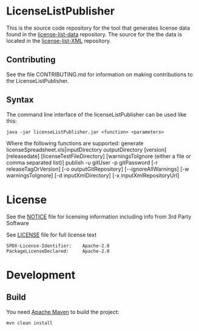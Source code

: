 # LicenseListPublisher

This is the source code repository for the tool that generates license data found in the [license-list-data](https://github.com/spdx/license-list-data) repository.  The source for the the data is located in the [license-list-XML](https://github.com/spdx/license-list-XML) repository.

## Contributing
See the file CONTRIBUTING.md for information on making contributions to the LicenseListPublisher.

## Syntax
The command line interface of the licenseListPublisher can be used like this:

    java -jar licenseListPublisher.jar <function> <parameters> 

Where the following functions are supported:
	generate licenseSpreadsheet.xls|inputDirectory outputDirectory [version] [releasedate] [licenseTestFileDirectory] [warningsToIgnore (either a file or comma separated list)]
	publish -u gitUser -p gitPassword [-r releaseTagOrVersion] [-o outputGitRepository] [--ignoreAllWarnings] [-w warningsToIgnore] [-d inputXmlDirectory] [-x inputXmlRepositoryUrl]
	
# License
See the [NOTICE](NOTICE) file for licensing information
including info from 3rd Party Software

See [LICENSE](LICENSE) file for full license text

    SPDX-License-Identifier:	Apache-2.0
    PackageLicenseDeclared:		Apache-2.0

# Development

## Build
You need [Apache Maven](http://maven.apache.org/) to build the project:

    mvn clean install